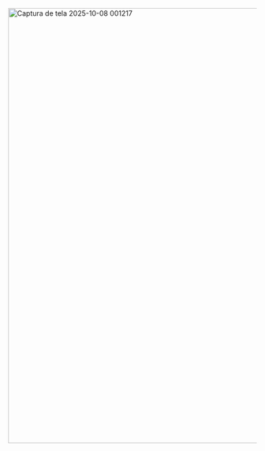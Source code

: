 <img width="1222" height="883" alt="Captura de tela 2025-10-08 001217" src="https://github.com/user-attachments/assets/1a5365df-a4dc-4c6b-8c34-ad3b5710ffb9" />
